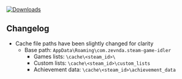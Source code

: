 [![Downloads](https://img.shields.io/github/downloads/zevnda/steam-game-idler/1.8.8/total?style=for-the-badge&logo=github&color=137eb5)](https://github.com/zevnda/steam-game-idler/releases/download/1.8.8/Steam.Game.Idler_1.8.8_x64-setup.exe)

## Changelog
- Cache file paths have been slightly changed for clarity
  - Base path: `AppData\Roaming\com.zevnda.steam-game-idler`
    - Games lists: `\cache\<steam_id>\`
    - Custom lists: `\cache\<steam_id>\custom_lists`
    - Achievement data: `\cache\<steam_id>\achievement_data`